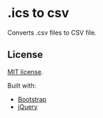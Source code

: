 # .ics to csv

Converts .csv files to CSV file.

## License

[MIT license](http://opensource.org/licenses/MIT).

Built with:

- [Bootstrap](http://getbootstrap.com/)
- [jQuery](https://jquery.com/)
